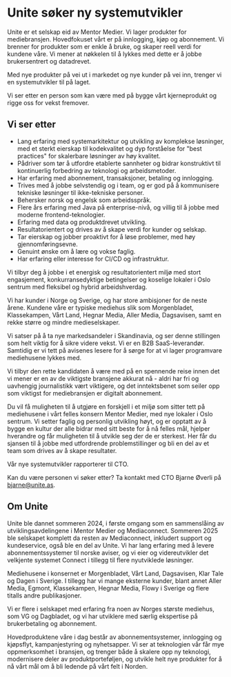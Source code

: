 # Unite søker ny systemutvikler

Unite er et selskap eid av Mentor Medier. Vi lager produkter for mediebransjen. Hovedfokuset vårt er på innlogging, kjøp og abonnement. Vi brenner for produkter som er enkle å bruke, og skaper reell verdi for kundene våre. Vi mener at nøkkelen til å lykkes med dette er å jobbe brukersentrert og datadrevet.

Med nye produkter på vei ut i markedet og nye kunder på vei inn, trenger vi en systemutvikler til på laget.

Vi ser etter en person som kan være med på bygge vårt kjerneprodukt og rigge oss for vekst fremover.

## Vi ser etter

- Lang erfaring med systemarkitektur og utvikling av komplekse løsninger, med et sterkt eierskap til kodekvalitet og dyp forståelse for "best practices" for skalerbare løsninger av høy kvalitet.
- Pådriver som tør å utfordre etablerte sannheter og bidrar konstruktivt til kontinuerlig forbedring av teknologi og arbeidsmetoder.
- Har erfaring med abonnement, transaksjoner, betaling og innlogging.
- Trives med å jobbe selvstendig og i team, og er god på å kommunisere tekniske løsninger til ikke-tekniske personer.
- Behersker norsk og engelsk som arbeidsspråk.
- Flere års erfaring med Java på enterprise-nivå, og villig til å jobbe med moderne frontend-teknologier.
- Erfaring med data og produktdrevet utvikling.
- Resultatorientert og drives av å skape verdi for kunder og selskap.
- Tar eierskap og jobber proaktivt for å løse problemer, med høy gjennomføringsevne.
- Genuint ønske om å lære og vokse faglig.
- Har erfaring eller interesse for CI/CD og infrastruktur.

Vi tilbyr deg å jobbe i et energisk og resultatorientert miljø med stort engasjement, konkurransedyktige betingelser og koselige lokaler i Oslo sentrum med fleksibel og hybrid arbeidshverdag.

Vi har kunder i Norge og Sverige, og har store ambisjoner for de neste årene. Kundene våre er typiske mediehus slik som Morgenbladet, Klassekampen, Vårt Land, Hegnar Media, Aller Media, Dagsavisen, samt en rekke større og mindre medieselskaper.

Vi satser på å ta nye markedsandeler i Skandinavia, og ser denne stillingen som helt viktig for å sikre videre vekst. Vi er en B2B SaaS-leverandør. Samtidig er vi tett på avisenes lesere for å sørge for at vi lager programvare mediehusene lykkes med.

Vi tilbyr den rette kandidaten å være med på en spennende reise innen det vi mener er en av de viktigste bransjene akkurat nå - aldri har fri og uavhengig journalistikk vært viktigere, og det inntektsbenet som seiler opp som viktigst for mediebransjen er digitalt abonnement.

Du vil få muligheten til å utgjøre en forskjell i et miljø som sitter tett på mediehusene i vårt felles konsern Mentor Medier, med nye lokaler i Oslo sentrum. Vi setter faglig og personlig utvikling høyt, og er opptatt av å bygge en kultur der alle bidrar med sitt beste for å nå felles mål, hjelper hverandre og får muligheten til å utvikle seg der de er sterkest. Her får du sjansen til å jobbe med utfordrende problemstillinger og bli en del av et team som drives av å skape resultater.

Vår nye systemutvikler rapporterer til CTO.

Kan du være personen vi søker etter? Ta kontakt med CTO Bjarne Øverli på <bjarne@unite.as>.

## Om Unite

Unite ble dannet sommeren 2024, i første omgang som en sammenslåing av utviklingsavdelingene i Mentor Medier og Mediaconnect. Sommeren 2025 ble selskapet komplett da resten av Mediaconnect, inkludert support og kundeservice, også ble en del av Unite. Vi har lang erfaring med å levere abonnementssystemer til norske aviser, og vi eier og videreutvikler det velkjente systemet Connect i tillegg til flere nyutviklede løsninger.

Mediehusene i konsernet er Morgenbladet, Vårt Land, Dagsavisen, Klar Tale og Dagen i Sverige. I tillegg har vi mange eksterne kunder, blant annet Aller Media, Egmont, Klassekampen, Hegnar Media, Flowy i Sverige og flere titalls andre publikasjoner.

Vi er flere i selskapet med erfaring fra noen av Norges største mediehus, som VG og Dagbladet, og vi har utviklere med særlig ekspertise på brukerbetaling og abonnement.

Hovedproduktene våre i dag består av abonnementsystemer, innlogging og kjøpsflyt, kampanjestyring og nyhetsapper. Vi ser at teknologien vår får mye oppmerksomhet i bransjen, og trenger både å skalere opp ny teknologi, modernisere deler av produktporteføljen, og utvikle helt nye produkter for å nå vårt mål om å bli ledende på vårt felt i Norden.

